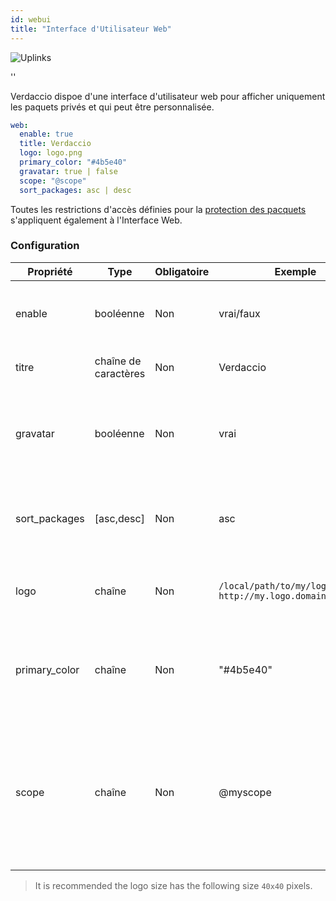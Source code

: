 ```yaml
---
id: webui
title: "Interface d'Utilisateur Web"
---
```


![Uplinks](https://user-images.githubusercontent.com/558752/52916111-fa4ba980-32db-11e9-8a64-f4e06eb920b3.png)

<div id="codefund">''</div>

Verdaccio dispoe d'une interface d'utilisateur web pour afficher uniquement les paquets privés et qui peut être personnalisée.

```yaml
web:
  enable: true
  title: Verdaccio
  logo: logo.png
  primary_color: "#4b5e40"
  gravatar: true | false
  scope: "@scope"
  sort_packages: asc | desc
```

Toutes les restrictions d'accès définies pour la [protection des pacquets](protect-your-dependencies.md) s'appliquent également à l'Interface Web.

### Configuration

| Propriété     | Type                 | Obligatoire | Exemple                                                       | Soutien    | Description                                                                                                              |
| ------------- | -------------------- | ----------- | ------------------------------------------------------------- | ---------- | ------------------------------------------------------------------------------------------------------------------------ |
| enable        | booléenne            | Non         | vrai/faux                                                     | tous       | permettre l’affichage de l’interface web                                                                                 |
| titre         | chaîne de caractères | Non         | Verdaccio                                                     | tous       | Description du titre HTML                                                                                                |
| gravatar      | booléenne            | Non         | vrai                                                          | `>v4`   | Gravatars will be generated under the hood if this property is enabled                                                   |
| sort_packages | [asc,desc]           | Non         | asc                                                           | `>v4`   | By default private packages are sorted by ascending                                                                      |
| logo          | chaîne               | Non         | `/local/path/to/my/logo.png` `http://my.logo.domain/logo.png` | tous       | a URI where logo is located (header logo)                                                                                |
| primary_color | chaîne               | Non         | "#4b5e40"                                                     | `>4`    | The primary color to use throughout the UI (header, etc)                                                                 |
| scope         | chaîne               | Non         | @myscope                                                      | `>v3.x` | If you're using this registry for a specific module scope, specify that scope to set it in the webui instructions header |

> It is recommended the logo size has the following size `40x40` pixels.